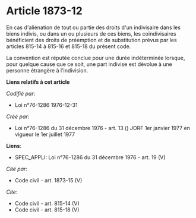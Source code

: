 # Article 1873-12

En cas d'aliénation de tout ou partie des droits d'un indivisaire dans les biens indivis, ou dans un ou plusieurs de ces
biens, les coïndivisaires bénéficient des droits de préemption et de substitution prévus par les articles 815-14 à 815-16 et
815-18 du présent code. 

La convention est réputée conclue pour une durée indéterminée lorsque, pour quelque cause que ce soit, une part indivise est
dévolue à une personne étrangère à l'indivision.

**Liens relatifs à cet article**

_Codifié par_:

  - Loi n°76-1286 1976-12-31

_Créé par_:

  - Loi n°76-1286 du 31 décembre 1976 - art. 13 () JORF 1er janvier 1977 en vigueur le 1er juillet 1977

**Liens**:

  - SPEC_APPLI: Loi n°76-1286 du 31 décembre 1976 - art. 19 (V)

_Cité par_:

  - Code civil - art. 1873-15 (V)

_Cite_:

  - Code civil - art. 815-14 (V)
  - Code civil - art. 815-18 (V)
